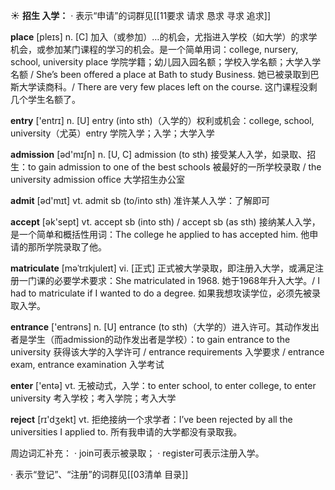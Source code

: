 ☀ <span class="category">**招生 入学：**</span>
· 表示“申请”的词群见[[11要求 请求 恳求 寻求 追求]]

<span class="vocabulary">**place**</span> [pleɪs] 
<span class="definition">n. [C] 加入（或参加）…的机会，尤指进入学校（如大学）的求学机会，或参加某门课程的学习的机会。是一个简单用词：</span>college, nursery, school, university place 学院学籍；幼儿园入园名额；学校入学名额；大学入学名额 / She’s been offered a place at Bath to study Business. 她已被录取到巴斯大学读商科。/ There are very few places left on the course. 这门课程没剩几个学生名额了。

<span class="vocabulary">**entry**</span> ['entrɪ] 
<span class="definition">n. [U] entry (into sth)（入学的）权利或机会：</span>college, school, university（尤英）entry 学院入学；入学；大学入学

<span class="vocabulary">**admission**</span> [əd'mɪʃn] 
<span class="definition">n. [U, C] admission (to sth) 接受某人入学，如录取、招生：</span>to gain admission to one of the best schools 被最好的一所学校录取 / the university admission office 大学招生办公室

<span class="vocabulary">**admit**</span> [əd'mɪt] 
<span class="definition">vt. admit sb (to/into sth) 准许某人入学：</span>了解即可

<span class="vocabulary">**accept**</span> [ək'sept] 
<span class="definition">vt. accept sb (into sth) / accept sb (as sth) 接纳某人入学，是一个简单和概括性用词：</span>The college he applied to has accepted him. 他申请的那所学院录取了他。
           
<span class="vocabulary">**matriculate**</span> [məˈtrɪkjuleɪt]
<span class="definition">vi. [正式] 正式被大学录取，即注册入大学，或满足注册一门课的必要学术要求：</span>She matriculated in 1968. 她于1968年升入大学。/ I had to matriculate if I wanted to do a degree. 如果我想攻读学位，必须先被录取入学。

<span class="vocabulary">**entrance**</span> ['entrəns] 
<span class="definition">n. [U] entrance (to sth)（大学的）进入许可。其动作发出者是学生（而admission的动作发出者是学校）：</span>to gain entrance to the university 获得该大学的入学许可 / entrance requirements 入学要求 / entrance exam, entrance examination 入学考试

<span class="vocabulary">**enter**</span> ['entə] 
<span class="definition">vt. 无被动式，入学：</span>to enter school, to enter college, to enter university 考入学校；考入学院；考入大学

<span class="vocabulary">**reject**</span> [rɪ'dӡekt] 
<span class="definition">vt. 拒绝接纳一个求学者：</span>I’ve been rejected by all the universities I applied to. 所有我申请的大学都没有录取我。

周边词汇补充：
· join可表示被录取；
· register可表示注册入学。

· 表示“登记”、“注册”的词群见[[03清单 目录]]


